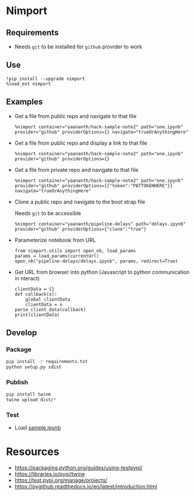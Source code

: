 # Nimport

## Requirements
- Needs `git` to be installed for `github` provider to work

## Use
```
!pip install --upgrade nimport
%load_ext nimport
```

## Examples
- Get a file from public repo and navigate to that file
    ```
    %nimport container="yaananth/hack-sample-note2" path="one.ipynb" provider="github" providerOptions={} navigate="trueOrAnythingHere"
    ```

- Get a file from public repo and display a link to that file
    ```
    %nimport container="yaananth/hack-sample-note2" path="one.ipynb" provider="github" providerOptions={}
    ```

- Get a file from private repo and navigate to that file
    ```
    %nimport container="yaananth/hack-sample-note2" path="one.ipynb" provider="github" providerOptions={{"token":"PATTOKENHERE"}} navigate="trueOrAnythingHere"
    ```

- Clone a public repo and navigate to the boot strap file

    Needs `git` to be accessible
    ```
    %nimport container="yaananth/pipeline-delays" path="delays.ipynb" provider="github" providerOptions={"clone":"true"}
    ```

- Parameterize notebook from URL    
    ```
    from nimport.utils import open_nb, load_params
    params = load_params(currentUrl)
    open_nb("pipeline-delays/delays.ipynb", params, redirect=True)
    ```

- Get URL from browser into python (Javascript to python communication in nteract)
    ```
    clientData = {}
    def callback(x):
        global clientData
        clientData = x
    parse_client_data(callback)
    print(clientData)
    ```    

## Develop

### Package
```bash
pip install -r requirements.txt
python setup.py sdist
```

### Publish
```bash
pip install twine
twine upload dist/*
```

### Test
- Load [sample.ipynb](https://github.com/yaananth/nimport/blob/master/samples/sample.ipynb)

# Resources
- https://packaging.python.org/guides/using-testpypi/
- https://libraries.io/pypi/twine
- https://test.pypi.org/manage/projects/
- https://pygithub.readthedocs.io/en/latest/introduction.html
